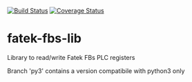 [![Build Status](https://travis-ci.org/rimek/fatek-fbs-lib.svg?branch=master)](https://travis-ci.org/rimek/fatek-fbs-lib)
[![Coverage Status](https://coveralls.io/repos/github/rimek/fatek-fbs-lib/badge.svg?branch=master)](https://coveralls.io/github/rimek/fatek-fbs-lib?branch=master)

# fatek-fbs-lib
Library to read/write Fatek FBs PLC registers


Branch 'py3' contains a version compatibile with python3 only
